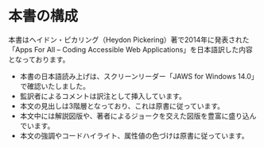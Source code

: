 # 本書の構成

本書はヘイドン・ピカリング（Heydon Pickering）著で2014年に発表された「Apps For All – Coding Accessible Web Applications」を日本語訳した内容となっております。

- 本書の日本語読み上げは、スクリーンリーダー「JAWS for Windows 14.0」で確認いたしました。
- 監訳者によるコメントは訳注として挿入しています。
- 本文の見出しは3階層となっており、これは原書に従っています。
- 本文中には解説図版や、著者によるジョークを交えた図版を豊富に盛り込んでいます。
- 本文の強調やコードハイライト、属性値の色づけは原書に従っています。
